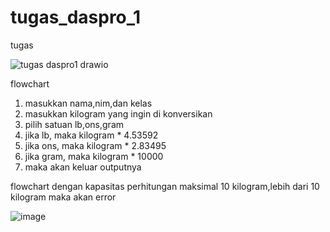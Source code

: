 # tugas_daspro_1
tugas

![tugas daspro1 drawio](https://github.com/fachiaditiasaputra/tugas_daspro_1/assets/144757500/c5e83859-2ac0-4399-80a1-815995f5faee)

flowchart
1. masukkan nama,nim,dan kelas
2. masukkan kilogram yang ingin di konversikan
3. pilih satuan lb,ons,gram
4. jika lb, maka kilogram * 4.53592
5. jika ons, maka  kilogram *  2.83495
6. jika gram, maka kilogram * 10000
7. maka akan keluar outputnya

flowchart dengan kapasitas perhitungan maksimal 10 kilogram,lebih dari 10 kilogram maka akan error

![image](https://github.com/fachiaditiasaputra/tugas_daspro_1/assets/144757500/8f36b103-5f8d-495c-aada-2690dbbedad4)
